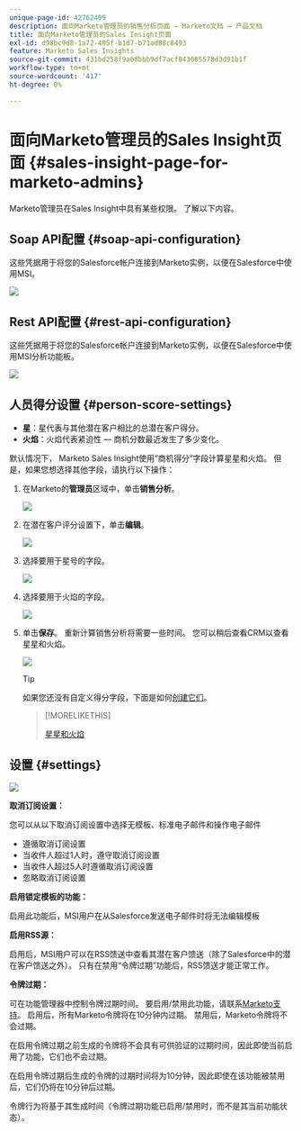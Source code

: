 ```yaml
---
unique-page-id: 42762409
description: 面向Marketo管理员的销售分析页面 — Marketo文档 — 产品文档
title: 面向Marketo管理员的Sales Insight页面
exl-id: d98bc9d8-1a72-405f-b1d7-b71ad88c8493
feature: Marketo Sales Insights
source-git-commit: 431bd258f9a68bbb9df7acf043085578d3d91b1f
workflow-type: tm+mt
source-wordcount: '417'
ht-degree: 0%

---
```


# 面向Marketo管理员的Sales Insight页面 {#sales-insight-page-for-marketo-admins}

Marketo管理员在Sales Insight中具有某些权限。 了解以下内容。

## Soap API配置 {#soap-api-configuration}

这些凭据用于将您的Salesforce帐户连接到Marketo实例，以便在Salesforce中使用MSI。

![](assets/one-1.png)

## Rest API配置 {#rest-api-configuration}

这些凭据用于将您的Salesforce帐户连接到Marketo实例，以便在Salesforce中使用MSI分析功能板。

![](assets/two-1.png)

## 人员得分设置 {#person-score-settings}

* **星**：星代表与其他潜在客户相比的总潜在客户得分。
* **火焰**：火焰代表紧迫性 — 商机分数最近发生了多少变化。

默认情况下， Marketo Sales Insight使用“商机得分”字段计算星星和火焰。 但是，如果您想选择其他字段，请执行以下操作：

1. 在Marketo的&#x200B;**管理员**&#x200B;区域中，单击&#x200B;**销售分析**。

   ![](assets/four.png)

1. 在潜在客户评分设置下，单击&#x200B;**编辑**。

   ![](assets/five.png)

1. 选择要用于星号的字段。

   ![](assets/six.png)

1. 选择要用于火焰的字段。

   ![](assets/seven.png)

1. 单击&#x200B;**保存**。 重新计算销售分析将需要一些时间。 您可以稍后查看CRM以查看星星和火焰。

   ![](assets/eight.png)

   >[!TIP]
   >
   >如果您还没有自定义得分字段，下面是如何[创建它们](/help/marketo/product-docs/administration/field-management/create-a-custom-field-in-marketo.md)。

   >[!MORELIKETHIS]
   >
   >[星星和火焰](/help/marketo/product-docs/marketo-sales-insight/msi-for-salesforce/features/stars-and-flames/customize-stars-and-flames.md)

## 设置 {#settings}

![](assets/nine.png)

**取消订阅设置：**

您可以从以下取消订阅设置中选择无模板、标准电子邮件和操作电子邮件

* 遵循取消订阅设置
* 当收件人超过1人时，遵守取消订阅设置
* 当收件人超过5人时遵循取消订阅设置
* 忽略取消订阅设置

**启用锁定模板的功能：**

启用此功能后，MSI用户在从Salesforce发送电子邮件时将无法编辑模板

**启用RSS源：**

启用后，MSI用户可以在RSS馈送中查看其潜在客户馈送（除了Salesforce中的潜在客户馈送之外）。 只有在禁用“令牌过期”功能后，RSS馈送才能正常工作。

**令牌过期：**

可在功能管理器中控制令牌过期时间。 要启用/禁用此功能，请联系[Marketo支持](https://nation.marketo.com/t5/Support/ct-p/Support)。 启用后，所有Marketo令牌将在10分钟内过期。 禁用后，Marketo令牌将不会过期。

在启用令牌过期之前生成的令牌将不会具有可供验证的过期时间，因此即使当前启用了功能，它们也不会过期。

在启用令牌过期后生成的令牌的过期时间将为10分钟，因此即使在该功能被禁用后，它们仍将在10分钟后过期。

令牌行为将基于其生成时间（令牌过期功能已启用/禁用时，而不是其当前功能状态）。
